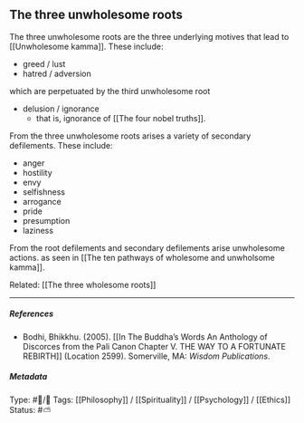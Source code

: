 ## The three unwholesome roots  # 

The three unwholesome roots are the three underlying motives that lead to [[Unwholesome kamma]]. These include:

- greed / lust
- hatred / adversion

which are perpetuated by the third unwholesome root

- delusion / ignorance
   - that is, ignorance of [[The four nobel truths]]. 

From the three unwholesome roots arises a variety of secondary defilements. These include:

- anger
- hostility
- envy
- selfishness
- arrogance
- pride
- presumption
- laziness

From the root defilements and secondary defilements arise unwholesome actions. as seen in [[The ten pathways of wholesome and unwholsome kamma]].

Related: [[The three wholesome roots]]

___

##### References

- Bodhi, Bhikkhu. (2005). [[In The Buddha’s Words An Anthology of Discorces from the Pali Canon Chapter V. THE WAY TO A FORTUNATE REBIRTH]] (Location 2599). Somerville, MA: _Wisdom Publications_.

##### Metadata
Type: #🔵/🔵 
Tags: [[Philosophy]] / [[Spirituality]] / [[Psychology]] / [[Ethics]] 
Status: #⛅️ 